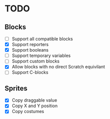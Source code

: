 # TODO
## Blocks
 - [ ] Support all compatible blocks
 - [x] Support reporters
 - [x] Support booleans
 - [ ] Support temporary variables
 - [ ] Support custom blocks
 - [x] Allow blocks with no direct Scratch equivilant
 - [ ] Support C-blocks

## Sprites
 - [x] Copy draggable value
 - [x] Copy X and Y position
 - [x] Copy costumes

